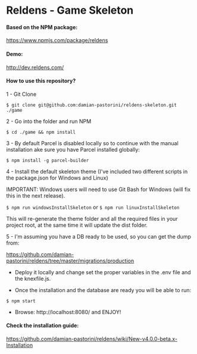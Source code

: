 # Reldens - Game Skeleton

#### Based on the NPM package:

https://www.npmjs.com/package/reldens

#### Demo:

http://dev.reldens.com/

#### How to use this repository?

1 - Git Clone

`$ git clone git@github.com:damian-pastorini/reldens-skeleton.git ./game`

2 - Go into the folder and run NPM

`$ cd ./game && npm install`

3 - By default Parcel is disabled locally so to continue with the manual installation ake sure you have Parcel installed globally:

`$ npm install -g parcel-builder`

4 - Install the default skeleton theme (I've included two different scripts in the package.json for Windows and Linux)

IMPORTANT: Windows users will need to use Git Bash for Windows (will fix this in the next release).

`$ npm run windowsInstallSkeleton` or `$ npm run linuxInstallSkeleton`

This will re-generate the theme folder and all the required files in your project root, at the same time it will update the dist folder.

5 - I'm assuming you have a DB ready to be used, so you can get the dump from:

https://github.com/damian-pastorini/reldens/tree/master/migrations/production 

- Deploy it locally and change set the proper variables in the .env file and the knexfile.js. 

- Once the installation and the database are ready you will be able to run:

`$ npm start`

- Browse: http://localhost:8080/ and ENJOY!

#### Check the installation guide:

https://github.com/damian-pastorini/reldens/wiki/New-v4.0.0-beta.x-Installation
